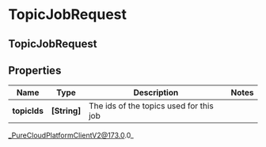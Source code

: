 # TopicJobRequest

## TopicJobRequest

## Properties

|Name | Type | Description | Notes|
|------------ | ------------- | ------------- | -------------|
| **topicIds** | **[String]** | The ids of the topics used for this job | |



_PureCloudPlatformClientV2@173.0.0_
